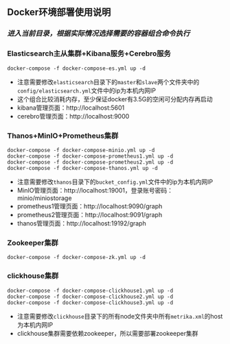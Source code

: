## Docker环境部署使用说明

### _进入当前目录，根据实际情况选择需要的容器组合命令执行_

### Elasticsearch主从集群+Kibana服务+Cerebro服务

```
docker-compose -f docker-compose-es.yml up -d
```
- 注意需要修改`elasticsearch`目录下的`master`和`slave`两个文件夹中的`config/elasticsearch.yml`文件中的ip为本机内网IP
- 这个组合比较消耗内存，至少保证docker有3.5G的空闲可分配内存再启动
- kibana管理页面：http://localhost:5601
- cerebro管理页面：http://localhost:9000

### Thanos+MinIO+Prometheus集群

```
docker-compose -f docker-compose-minio.yml up -d
docker-compose -f docker-compose-prometheus1.yml up -d
docker-compose -f docker-compose-prometheus2.yml up -d
docker-compose -f docker-compose-thanos.yml up -d
```
- 注意需要修改`thanos`目录下的`bucket_config.yml`文件中的ip为本机内网IP
- MinIO管理页面：http://localhost:19001，登录账号密码：minio/miniostorage
- prometheus1管理页面：http://localhost:9090/graph
- prometheus2管理页面：http://localhost:9091/graph
- thanos管理页面：http://localhost:19192/graph

### Zookeeper集群

```
docker-compose -f docker-compose-zk.yml up -d
```

### clickhouse集群

```
docker-compose -f docker-compose-clickhouse1.yml up -d
docker-compose -f docker-compose-clickhouse2.yml up -d
docker-compose -f docker-compose-clickhouse3.yml up -d
```
- 注意需要修改`clickhouse`目录下的所有node文件夹中所有`metrika.xml`的host为本机内网IP
- clickhouse集群需要依赖zookeeper，所以需要部署zookeeper集群
